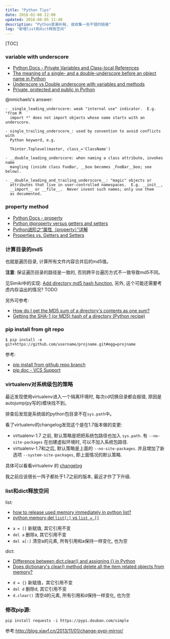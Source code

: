 ```yaml
---
title: "Python Tips"
date: 2016-02-06 22:00
updated: 2016-08-05 11:40
description: "Python查漏补缺, 或收集一些不错的链接"
log: "新增list和dict释放空间"
---
```


[TOC]

### variable with underscore ###

* [Python Docs - Private Variables and Class-local References](https://docs.python.org/2/tutorial/classes.html#private-variables-and-class-local-references)
* [The meaning of a single- and a double-underscore before an object name in Python](http://stackoverflow.com/questions/1301346/the-meaning-of-a-single-and-a-double-underscore-before-an-object-name-in-python)
* [Underscore vs Double underscore with variables and methods](http://stackoverflow.com/questions/6930144/underscore-vs-double-underscore-with-variables-and-methods)
* [Private, protected and public in Python](http://radek.io/2011/07/21/private-protected-and-public-in-python/)

@nmichaels's answer:

	- _single_leading_underscore: weak "internal use" indicator.  E.g. "from M
	  import *" does not import objects whose name starts with an underscore.

	- single_trailing_underscore_: used by convention to avoid conflicts with
	  Python keyword, e.g.

	  Tkinter.Toplevel(master, class_='ClassName')

	- __double_leading_underscore: when naming a class attribute, invokes name
	  mangling (inside class FooBar, __boo becomes _FooBar__boo; see below).

	- __double_leading_and_trailing_underscore__: "magic" objects or
	  attributes that live in user-controlled namespaces.  E.g. __init__,
	  __import__ or __file__.  Never invent such names; only use them
	  as documented.

### property method ###

* [Python Docs - property](https://docs.python.org/2/library/functions.html#property)
* [Python @property versus getters and setters](http://stackoverflow.com/questions/6618002/python-property-versus-getters-and-setters)
* [Python进阶之“属性（property）”详解](http://python.jobbole.com/80955/)
* [Properties vs. Getters and Setters](http://www.python-course.eu/python3_properties.php)


### 计算目录的md5 ###

也就是遍历目录, 计算所有文件内容合并后的md5值。

**注意**: 保证遍历目录的路径是一致的, 否则跨平台遍历方式不一致导致md5不同。

见Simiki中的实现: [Add directory md5 hash function](https://github.com/tankywoo/simiki/commit/09039e10a9eba2436b1ec74c5d8a6e1cf84c0f5b), 另外, 这个可能还需要考虑内存溢出的情况? TODO

另外可参考:

* [How do I get the MD5 sum of a directory's contents as one sum?](http://unix.stackexchange.com/questions/35832/how-do-i-get-the-md5-sum-of-a-directorys-contents-as-one-sum)
* [Getting the SHA-1 (or MD5) hash of a directory (Python recipe)](http://code.activestate.com/recipes/576973-getting-the-sha-1-or-md5-hash-of-a-directory/)


### pip install from git repo ###

	$ pip install -e git+https://github.com/username/projname.git#egg=projname

参考:

* [pip install from github repo branch](http://stackoverflow.com/questions/20101834/pip-install-from-github-repo-branch)
* [pip doc - VCS Support](https://pip.pypa.io/en/latest/reference/pip_install/#vcs-support)


### virtualenv对系统级包的策略 ###

最近发现使用virtualenv进入一个隔离环境时, 每次cd切换目录都会报错, 原因是autojump(py写的)模块找不到。

排查后发现是系统级的python包目录不在`sys.path`中。

看了virtualenv的changelog发现这个是在1.7版本做的变更:

* virtualenv-1.7 之前, 默认策略是把把系统包路径也加入 `sys.path`. 有 `--no-site-packages` 在创建虚拟环境时, 可以不加入系统包路径.
* virtualenv-1.7和之后, 默认策略是上面的 `--no-site-packages`. 并且增加了新选项 `--system-site-packages`, 即上面情况的默认策略.

具体可以看看virtualenv 的 [changelog](https://virtualenv.pypa.io/en/latest/changes.html)

我之前应该很长一阵子都处于1.7之前的版本, 最近才作了下升级.


### list和dict释放空间 ###

list:

* [how to release used memory immediately in python list?](http://stackoverflow.com/questions/12417498/how-to-release-used-memory-immediately-in-python-list)
* [python memory del `list[:]` vs `list = []`](http://stackoverflow.com/questions/2055107/python-memory-del-list-vs-list)

<!-- -->

* `a = []` 新赋值, 其它引用不变
* `del a` 删除a, 其它引用不变
* `del a[:]` 清空a的元素, 所有引用和a保持一样变化, 也为空

dict:

* [Difference between dict.clear() and assigning {} in Python](http://stackoverflow.com/questions/369898/difference-between-dict-clear-and-assigning-in-python)
* [Does dictionary's clear() method delete all the item related objects from memory?](http://stackoverflow.com/questions/10446839/does-dictionarys-clear-method-delete-all-the-item-related-objects-from-memory)

<!-- -->

* `d = {}` 新赋值，其它引用不变
* `del d` 删除d, 其它引用不变
* `d.clear()` 清空d的元素, 所有引用和d保持一样变化, 也为空

### 修改pip源:

```
pip install requests -i https://pypi.douban.com/simple
```
参考:http://blog.xiayf.cn/2013/11/01/change-pypi-mirror/  
